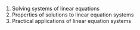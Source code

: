 1. Solving systems of linear equations
2. Properties of solutions to linear equation systems
3. Practical applications of linear equation systems
